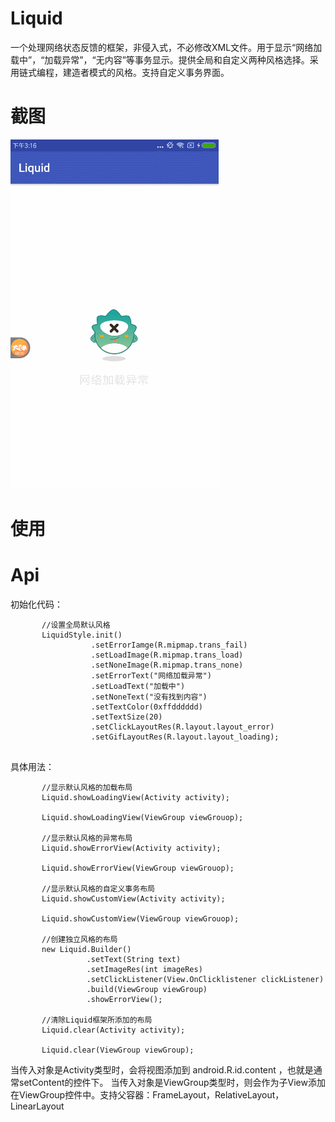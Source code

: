 # Liquid
一个处理网络状态反馈的框架，非侵入式，不必修改XML文件。用于显示“网络加载中”，“加载异常”，“无内容”等事务显示。提供全局和自定义两种风格选择。采用链式编程，建造者模式的风格。支持自定义事务界面。

# 截图

![Alt text](https://github.com/Liuyang98/Liquid/blob/master/image/02.gif)

# 使用




# Api

初始化代码：
```
       //设置全局默认风格
       LiquidStyle.init()
                  .setErrorIamge(R.mipmap.trans_fail)
                  .setLoadImage(R.mipmap.trans_load)
                  .setNoneImage(R.mipmap.trans_none)
                  .setErrorText("网络加载异常")
                  .setLoadText("加载中")
                  .setNoneText("没有找到内容")
                  .setTextColor(0xffdddddd)
                  .setTextSize(20)
                  .setClickLayoutRes(R.layout.layout_error)
                  .setGifLayoutRes(R.layout.layout_loading);
                
```

具体用法：
```
       //显示默认风格的加载布局
       Liquid.showLoadingView(Activity activity);
       
       Liquid.showLoadingView(ViewGroup viewGrouop);
       
       //显示默认风格的异常布局
       Liquid.showErrorView(Activity activity);
       
       Liquid.showErrorView(ViewGroup viewGrouop);
       
       //显示默认风格的自定义事务布局
       Liquid.showCustomView(Activity activity);
       
       Liquid.showCustomView(ViewGroup viewGrouop);

       //创建独立风格的布局
       new Liquid.Builder()
                 .setText(String text)
                 .setImageRes(int imageRes)
                 .setClickListener(View.OnClicklistener clickListener)
                 .build(ViewGroup viewGroup) 
                 .showErrorView();
       
       //清除Liquid框架所添加的布局
       Liquid.clear(Activity activity);
       
       Liquid.clear(ViewGroup viewGroup);

```
当传入对象是Activity类型时，会将视图添加到 android.R.id.content ，也就是通常setContent的控件下。
当传入对象是ViewGroup类型时，则会作为子View添加在ViewGroup控件中。支持父容器：FrameLayout，RelativeLayout，LinearLayout
